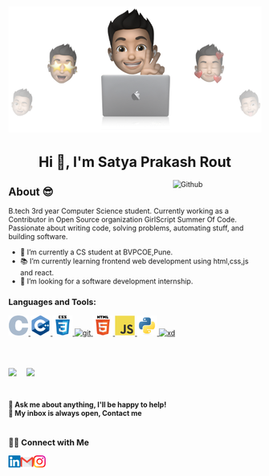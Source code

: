 <p align="center"><img src="images/cover-thompson.png" /></p>
<h1 align="center">Hi 👋, I'm Satya Prakash Rout</h1> 

<img width="35%" align="right" alt="Github" src="https://user-images.githubusercontent.com/48678280/88862734-4903af80-d201-11ea-968b-9c939d88a37c.gif" />

## About :sunglasses:

B.tech 3rd year Computer Science student. Currently working as a Contributor in Open Source organization GirlScript Summer Of Code. 
Passionate about writing code, solving problems, automating stuff, and building software.

- 🔭 I’m currently a CS student at BVPCOE,Pune.
- 📚 I’m currently learning frontend web development using html,css,js and react.
- 👯 I’m looking for a software development internship. 

<h3 align="left">Languages and Tools:</h3>
<p align="left"> <a href="https://www.cprogramming.com/" target="_blank"> <img src="https://raw.githubusercontent.com/devicons/devicon/master/icons/c/c-original.svg" alt="c" width="40" height="40"/> </a> <a href="https://www.w3schools.com/cpp/" target="_blank"> <img src="https://raw.githubusercontent.com/devicons/devicon/master/icons/cplusplus/cplusplus-original.svg" alt="cplusplus" width="40" height="40"/> </a> <a href="https://www.w3schools.com/css/" target="_blank"> <img src="https://raw.githubusercontent.com/devicons/devicon/master/icons/css3/css3-original-wordmark.svg" alt="css3" width="40" height="40"/> </a> <a href="https://git-scm.com/" target="_blank"> <img src="https://www.vectorlogo.zone/logos/git-scm/git-scm-icon.svg" alt="git" width="40" height="40"/> </a> <a href="https://www.w3.org/html/" target="_blank"> <img src="https://raw.githubusercontent.com/devicons/devicon/master/icons/html5/html5-original-wordmark.svg" alt="html5" width="40" height="40"/> </a> <a href="https://developer.mozilla.org/en-US/docs/Web/JavaScript" target="_blank"> <img src="https://raw.githubusercontent.com/devicons/devicon/master/icons/javascript/javascript-original.svg" alt="javascript" width="40" height="40"/> </a> <a href="https://www.python.org" target="_blank"> <img src="https://raw.githubusercontent.com/devicons/devicon/master/icons/python/python-original.svg" alt="python" width="40" height="40"/> </a> <a href="https://www.adobe.com/products/xd.html" target="_blank"> <img src="https://cdn.worldvectorlogo.com/logos/adobe-xd.svg" alt="xd" width="40" height="40"/> </a> </p>

<br>
<br>
<p align="left">
<img src="https://github-readme-stats.vercel.app/api?username=satyaprakash26&show_icons=true&theme=radical&title_color=8E2DE2&text_color=fff&icon_color=8E2DE2">
    &nbsp;
    &nbsp;
  
<img src="https://github-readme-stats.vercel.app/api/top-langs/?username=satyaprakash26&theme=radical&title_color=8E2DE2&text_color=fff">
</p>
<br/>

**💬 Ask me about anything, I'll be happy to help!** <br>
**💬 My inbox is always open, Contact me**
<br>
<br>

<h3> 🤝🏻 Connect with Me </h3>

<p align="center">
  &nbsp; 
<a href="https://www.linkedin.com/in/satya-prakash-rout-526491175/">
<img align="left" alt="Satya Prakash | Linkedin" width="24px" src="images/Linkedin.svg" />
</a>
&nbsp; 
<a href="mailto:sprout2626@gmail.com">
<img align="left" alt="Satya Prakash | Gmail" width="26px" src="images/Gmail.svg" />
</a>
&nbsp; 
<a href="https://www.instagram.com/boy.who.code/">
<img align="left" alt="Satya Prakash | Instagram" width="24px" src="images/Instagram.svg" />
</a>

</p>

<br>
<br>
